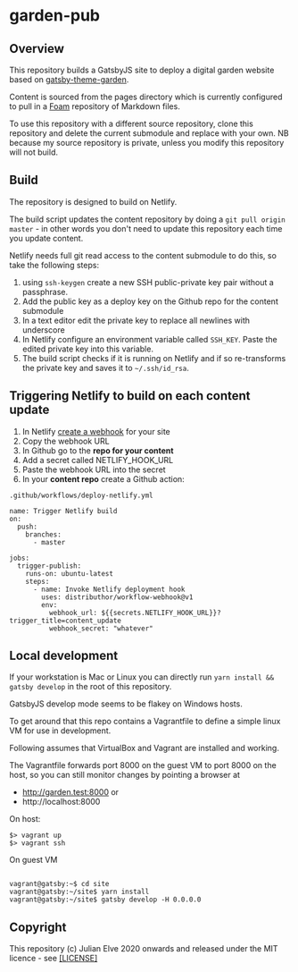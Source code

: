 # garden-pub

## Overview

This repository builds a GatsbyJS site to deploy a digital garden website based on [gatsby-theme-garden](https://github.com/mathieudutour/gatsby-digital-garden).

Content is sourced from the pages directory which is currently configured to pull in a [Foam](https://foambubble.github.io/foam/) repository of Markdown files.

To use this repository with a different source repository, clone this repository and delete the current submodule and replace with your own. NB because my source repository is private, unless you modify this repository will not build. 

## Build

The repository is designed to build on Netlify.

The build script updates the content repository by doing a `git pull origin master` - in other words you don't need to update this repository each time you update content.

Netlify needs full git read access to the content submodule to do this, so take the following steps:

1. using `ssh-keygen` create a new SSH public-private key pair without a passphrase.
2. Add the public key as a deploy key on the Github repo for the content submodule
3. In a text editor edit the private key to replace all newlines with underscore
4. In Netlify configure an environment variable called `SSH_KEY`. Paste the edited private key into this variable.
5. The build script checks if it is running on Netlify and if so re-transforms the private key and saves it to `~/.ssh/id_rsa`.

## Triggering Netlify to build on each content update

1. In Netlify [create a webhook](https://docs.netlify.com/site-deploys/notifications/#incoming-webhooks) for your site
2. Copy  the webhook URL
3. In Github go to the **repo for your content**
4. Add a secret called NETLIFY_HOOK_URL
5. Paste the webhook URL into the secret
6. In your **content repo** create a Github action:

`.github/workflows/deploy-netlify.yml`
```
name: Trigger Netlify build
on:
  push:
    branches:    
      - master
    
jobs:
  trigger-publish:
    runs-on: ubuntu-latest
    steps:
      - name: Invoke Netlify deployment hook
        uses: distributhor/workflow-webhook@v1
        env:
          webhook_url: ${{secrets.NETLIFY_HOOK_URL}}?trigger_title=content_update
          webhook_secret: "whatever"
```

## Local development

If your workstation is Mac or Linux you can directly run `yarn install && gatsby develop` in the root of this repository.

GatsbyJS develop mode seems to be flakey on Windows hosts.

To get around that this repo contains a Vagrantfile to define a simple linux VM for use in development.

Following assumes that VirtualBox and Vagrant are installed and working.

The Vagrantfile forwards port 8000 on the guest VM to port 8000 on the host, so you can still monitor changes by pointing a browser at 

* http://garden.test:8000 or 
* http://localhost:8000


On host:

```
$> vagrant up
$> vagrant ssh
```

On guest VM
```

vagrant@gatsby:~$ cd site
vagrant@gatsby:~/site$ yarn install
vagrant@gatsby:~/site$ gatsby develop -H 0.0.0.0

```


## Copyright

This repository (c) Julian Elve 2020 onwards and released under the MIT licence  - see [[LICENSE]](LICENSE.md)